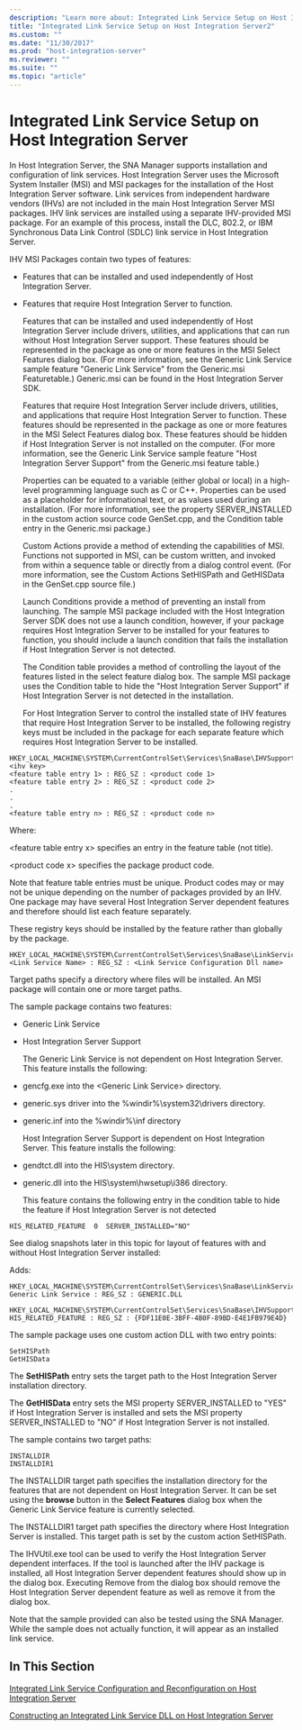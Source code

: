 ```yaml
---
description: "Learn more about: Integrated Link Service Setup on Host Integration Server"
title: "Integrated Link Service Setup on Host Integration Server2"
ms.custom: ""
ms.date: "11/30/2017"
ms.prod: "host-integration-server"
ms.reviewer: ""
ms.suite: ""
ms.topic: "article"
---
```

# Integrated Link Service Setup on Host Integration Server
In Host Integration Server, the SNA Manager supports installation and configuration of link services. Host Integration Server uses the Microsoft System Installer (MSI) and MSI packages for the installation of the Host Integration Server software. Link services from independent hardware vendors (IHVs) are not included in the main Host Integration Server MSI packages. IHV link services are installed using a separate IHV-provided MSI package. For an example of this process, install the DLC, 802.2, or IBM Synchronous Data Link Control (SDLC) link service in Host Integration Server.  
  
 IHV MSI Packages contain two types of features:  
  
- Features that can be installed and used independently of Host Integration Server.  
  
- Features that require Host Integration Server to function.  
  
  Features that can be installed and used independently of Host Integration Server include drivers, utilities, and applications that can run without Host Integration Server support. These features should be represented in the package as one or more features in the MSI Select Features dialog box. (For more information, see the Generic Link Service sample feature "Generic Link Service" from the Generic.msi Featuretable.) Generic.msi can be found in the Host Integration Server SDK.  
  
  Features that require Host Integration Server include drivers, utilities, and applications that require Host Integration Server to function. These features should be represented in the package as one or more features in the MSI Select Features dialog box. These features should be hidden if Host Integration Server is not installed on the computer. (For more information, see the Generic Link Service sample feature "Host Integration Server Support" from the Generic.msi feature table.)  
  
  Properties can be equated to a variable (either global or local) in a high-level programming language such as C or C++. Properties can be used as a placeholder for informational text, or as values used during an installation. (For more information, see the property SERVER_INSTALLED in the custom action source code GenSet.cpp, and the Condition table entry in the Generic.msi package.)  
  
  Custom Actions provide a method of extending the capabilities of MSI. Functions not supported in MSI, can be custom written, and invoked from within a sequence table or directly from a dialog control event. (For more information, see the Custom Actions SetHISPath and GetHISData in the GenSet.cpp source file.)  
  
  Launch Conditions provide a method of preventing an install from launching. The sample MSI package included with the Host Integration Server SDK does not use a launch condition, however, if your package requires Host Integration Server to be installed for your features to function, you should include a launch condition that fails the installation if Host Integration Server is not detected.  
  
  The Condition table provides a method of controlling the layout of the features listed in the select feature dialog box. The sample MSI package uses the Condition table to hide the "Host Integration Server Support" if Host Integration Server is not detected in the installation.  
  
  For Host Integration Server to control the installed state of IHV features that require Host Integration Server to be installed, the following registry keys must be included in the package for each separate feature which requires Host Integration Server to be installed.  
  
```  
HKEY_LOCAL_MACHINE\SYSTEM\CurrentControlSet\Services\SnaBase\IHVSupport\<ihv key>  
<feature table entry 1> : REG_SZ : <product code 1>  
<feature table entry 2> : REG_SZ : <product code 2>  
.  
.  
.  
<feature table entry n> : REG_SZ : <product code n>  
```  
  
 Where:  
  
 \<feature table entry x> specifies an entry in the feature table (not title).  
  
 \<product code x> specifies the package product code.  
  
 Note that feature table entries must be unique. Product codes may or may not be unique depending on the number of packages provided by an IHV. One package may have several Host Integration Server dependent features and therefore should list each feature separately.  
  
 These registry keys should be installed by the feature rather than globally by the package.  
  
```  
HKEY_LOCAL_MACHINE\SYSTEM\CurrentControlSet\Services\SnaBase\LinkServicesInstalled  
<Link Service Name> : REG_SZ : <Link Service Configuration Dll name>  
```  
  
 Target paths specify a directory where files will be installed. An MSI package will contain one or more target paths.  
  
 The sample package contains two features:  
  
- Generic Link Service  
  
- Host Integration Server Support  
  
  The Generic Link Service is not dependent on Host Integration Server. This feature installs the following:  
  
- gencfg.exe into the \<Generic Link Service> directory.  
  
- generic.sys driver into the %windir%\system32\drivers directory.  
  
- generic.inf into the %windir%\inf directory  
  
  Host Integration Server Support is dependent on Host Integration Server. This feature installs the following:  
  
- gendtct.dll into the HIS\system directory.  
  
- generic.dll into the HIS\system\hwsetup\i386 directory.  
  
  This feature contains the following entry in the condition table to hide the feature if Host Integration Server is not detected  
  
```  
HIS_RELATED_FEATURE  0  SERVER_INSTALLED="NO"  
```  
  
 See dialog snapshots later in this topic for layout of features with and without Host Integration Server installed:  
  
 Adds:  
  
```  
HKEY_LOCAL_MACHINE\SYSTEM\CurrentControlSet\Services\SnaBase\LinkServicesInstalled  
Generic Link Service : REG_SZ : GENERIC.DLL  
  
HKEY_LOCAL_MACHINE\SYSTEM\CurrentControlSet\Services\SnaBase\IHVSupport\GenericLinkService  
HIS_RELATED_FEATURE : REG_SZ : {FDF11E0E-3BFF-4B0F-89BD-E4E1FB979E4D}  
```  
  
 The sample package uses one custom action DLL with two entry points:  
  
```  
SetHISPath  
GetHISData  
```  
  
 The **SetHISPath** entry sets the target path to the Host Integration Server installation directory.  
  
 The **GetHISData** entry sets the MSI property SERVER_INSTALLED to "YES" if Host Integration Server is installed and sets the MSI property SERVER_INSTALLED to "NO" if Host Integration Server is not installed.  
  
 The sample contains two target paths:  
  
```  
INSTALLDIR  
INSTALLDIR1  
```  
  
 The INSTALLDIR target path specifies the installation directory for the features that are not dependent on Host Integration Server. It can be set using the **browse** button in the **Select Features** dialog box when the Generic Link Service feature is currently selected.  
  
 The INSTALLDIR1 target path specifies the directory where Host Integration Server is installed. This target path is set by the custom action SetHISPath.  
  
 The IHVUtil.exe tool can be used to verify the Host Integration Server dependent interfaces. If the tool is launched after the IHV package is installed, all Host Integration Server dependent features should show up in the dialog box. Executing Remove from the dialog box should remove the Host Integration Server dependent feature as well as remove it from the dialog box.  
  
 Note that the sample provided can also be tested using the SNA Manager. While the sample does not actually function, it will appear as an installed link service.  
  
## In This Section  
 [Integrated Link Service Configuration and Reconfiguration on Host Integration Server](../core/2d8129c3-3859-49e8-9c1d-a8aef89f58a4.md)  
  
 [Constructing an Integrated Link Service DLL on Host Integration Server](../core/constructing-an-integrated-link-service-dll-on-host-integration-server2.md)
